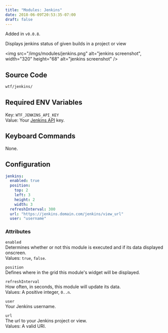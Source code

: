 ```yaml
---
title: "Modules: Jenkins"
date: 2018-06-09T20:53:35-07:00
draft: false
---
```


Added in `v0.0.8`.

Displays jenkins status of given builds in a project or view

<img src="/imgs/modules/jenkins.png" alt="jenkins screenshot",
width="320" height="68" alt="jenkins screenshot" />

## Source Code

```bash
wtf/jenkins/
```

## Required ENV Variables

<span class="caption">Key:</span> `WTF_JENKINS_API_KEY` <br />
<span class="caption">Value:</span> Your <a href="https://wiki.jenkins.io/display/JENKINS/Remote+access+API">Jenkins API</a> key.

## Keyboard Commands

None.

## Configuration

```yaml
jenkins:
  enabled: true
  position:
    top: 2
    left: 3
    height: 2
    width: 3
  refreshInterval: 300
  url: "https://jenkins.domain.com/jenkins/view_url"
  user: "username"
```

### Attributes

`enabled` <br />
Determines whether or not this module is executed and if its data displayed onscreen. <br />
Values: `true`, `false`.

`position` <br />
Defines where in the grid this module's widget will be displayed.

`refreshInterval` <br />
How often, in seconds, this module will update its data. <br />
Values: A positive integer, `0..n`.

`user` <br />
Your Jenkins username. <br />

`url` <br />
The url to your Jenkins project or view. <br />
Values: A valid URI.

